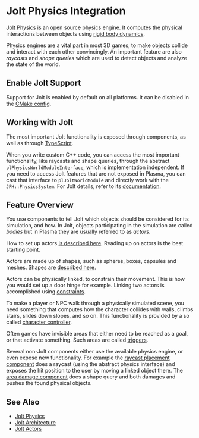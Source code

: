 # Jolt Physics Integration

[Jolt Physics](https://github.com/jrouwe/JoltPhysics) is an open source physics engine. It computes the physical interactions between objects using [rigid body dynamics](https://en.wikipedia.org/wiki/Rigid_body_dynamics).

Physics engines are a vital part in most 3D games, to make objects collide and interact with each other convincingly. An important feature are also *raycasts* and *shape queries* which are used to detect objects and analyze the state of the world.

## Enable Jolt Support

Support for Jolt is enabled by default on all platforms. It can be disabled in the [CMake config](../../build/cmake-config.md).

## Working with Jolt

The most important Jolt functionality is exposed through components, as well as through [TypeScript](../../custom-code/typescript/typescript-overview.md).

When you write custom C++ code, you can access the most important functionality, like raycasts and shape queries, through the abstract `plPhysicsWorldModuleInterface`, which is implementation independent. If you need to access Jolt features that are not exposed in Plasma, you can cast that interface to `plJoltWorldModule` and directly work with the `JPH::PhysicsSystem`. For Jolt details, refer to its [documentation](https://github.com/jrouwe/JoltPhysics).

## Feature Overview

You use components to tell Jolt which objects should be considered for its simulation, and how. In Jolt, objects participating in the simulation are called *bodies* but in Plasma they are usually referred to as *actors*.

How to set up actors [is described here](actors/jolt-actors.md). Reading up on actors is the best starting point.

Actors are made up of shapes, such as spheres, boxes, capsules and meshes. Shapes are [described here](collision-shapes/jolt-shapes.md).

Actors can be physically linked, to constrain their movement. This is how you would set up a door hinge for example. Linking two actors is accomplished using [constraints](constraints/jolt-constraints.md).

To make a player or NPC walk through a physically simulated scene, you need something that computes how the character collides with walls, climbs stairs, slides down slopes, and so on. This functionality is provided by a so called [character controller](special/jolt-character-controller.md).

Often games have invisible areas that either need to be reached as a goal, or that activate something. Such areas are called [triggers](actors/jolt-trigger-component.md).

Several non-Jolt components either use the available physics engine, or even expose new functionality. For example the [raycast placement component](../../gameplay/raycast-placement-component.md) does a raycast (using the abstract physics interface) and exposes the hit position to the user by moving a linked object there. The [area damage component](../../gameplay/area-damage-component.md) does a shape query and both damages and pushes the found physical objects.
## See Also

* [Jolt Physics](https://github.com/jrouwe/JoltPhysics)
* [Jolt Architecture](https://jrouwe.github.io/JoltPhysics)
* [Jolt Actors](actors/jolt-actors.md)